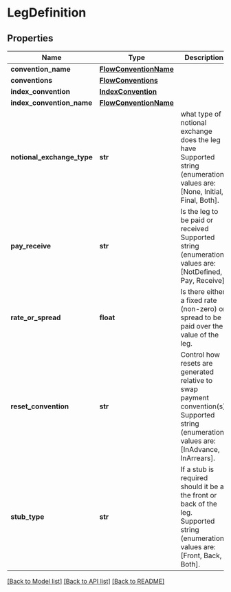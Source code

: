 # LegDefinition

## Properties
Name | Type | Description | Notes
------------ | ------------- | ------------- | -------------
**convention_name** | [**FlowConventionName**](FlowConventionName.md) |  | [optional] 
**conventions** | [**FlowConventions**](FlowConventions.md) |  | [optional] 
**index_convention** | [**IndexConvention**](IndexConvention.md) |  | [optional] 
**index_convention_name** | [**FlowConventionName**](FlowConventionName.md) |  | [optional] 
**notional_exchange_type** | **str** | what type of notional exchange does the leg have  Supported string (enumeration) values are: [None, Initial, Final, Both]. | 
**pay_receive** | **str** | Is the leg to be paid or received  Supported string (enumeration) values are: [NotDefined, Pay, Receive]. | 
**rate_or_spread** | **float** | Is there either a fixed rate (non-zero) or spread to be paid over the value of the leg. | 
**reset_convention** | **str** | Control how resets are generated relative to swap payment convention(s).  Supported string (enumeration) values are: [InAdvance, InArrears]. | [optional] 
**stub_type** | **str** | If a stub is required should it be at the front or back of the leg.  Supported string (enumeration) values are: [Front, Back, Both]. | 

[[Back to Model list]](../README.md#documentation-for-models) [[Back to API list]](../README.md#documentation-for-api-endpoints) [[Back to README]](../README.md)


